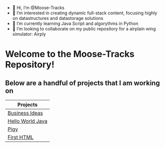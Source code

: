 - 👋 Hi, I’m @Moose-Tracks
- 👀 I’m interested in creating dynamic full-stack content, focusing highly on datastructures and datastorage solutions
- 🌱 I’m currently learning Java Script and algorythms in Python
- 💞️ I’m looking to collaborate on my public repository for a airplain wing simulator: Airply

# Welcome to the Moose-Tracks Repository!
## Below are a handful of projects that I am working on


| Projects  |
| ------------- |
| [Business Ideas](https://github.com/Moose-Tracks/BusinessIdeas/) |
| [Hello World Java](https://github.com/Moose-Tracks/HelloWorldJava/) |
| [Pigy](https://github.com/Moose-Tracks/Pigy/) |
| [First HTML](https://github.com/Moose-Tracks/huntersHTML/)  |


<!---
Moose-Tracks/Moose-Tracks is a ✨ special ✨ repository because its `README.md` (this file) appears on your GitHub profile.
You can click the Preview link to take a look at your changes.
--->
